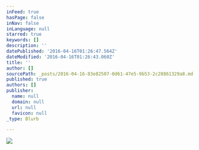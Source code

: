 ```yaml
---
inFeed: true
hasPage: false
inNav: false
inLanguage: null
starred: true
keywords: []
description: ''
datePublished: '2016-04-16T01:26:47.564Z'
dateModified: '2016-04-16T01:26:43.060Z'
title: ''
author: []
sourcePath: _posts/2016-04-16-83e82507-0d61-47e5-9b53-2c28861329a8.md
published: true
authors: []
publisher:
  name: null
  domain: null
  url: null
  favicon: null
_type: Blurb

---
```

![](https://the-grid-user-content.s3-us-west-2.amazonaws.com/de45ac30-6fb2-43a4-a379-b588e9dbd02c.png)